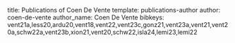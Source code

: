 title: Publications of Coen De Vente
template: publications-author
author: coen-de-vente
author_name: Coen De Vente
bibkeys: vent21a,less20,ardu20,vent18,vent22,vent23c,gonz21,vent23a,vent21,vent20a,schw22a,vent23b,xion21,vent20,schw22,isla24,lemi23,lemi22
